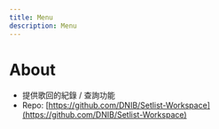 ```yaml
---
title: Menu
description: Menu
---
```


# About
- 提供歌回的紀錄 / 查詢功能
- Repo: [https://github.com/DNIB/Setlist-Workspace](https://github.com/DNIB/Setlist-Workspace)
